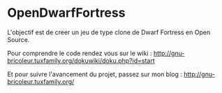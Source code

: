 # OpenDwarfFortress

L'objectif est de creer un jeu de type clone de Dwarf Fortress en Open Source.

Pour comprendre le code rendez vous sur le wiki : http://gnu-bricoleur.tuxfamily.org/dokuwiki/doku.php?id=start

Et pour suivre l'avancement du projet, passez sur mon blog : http://gnu-bricoleur.tuxfamily.org/

